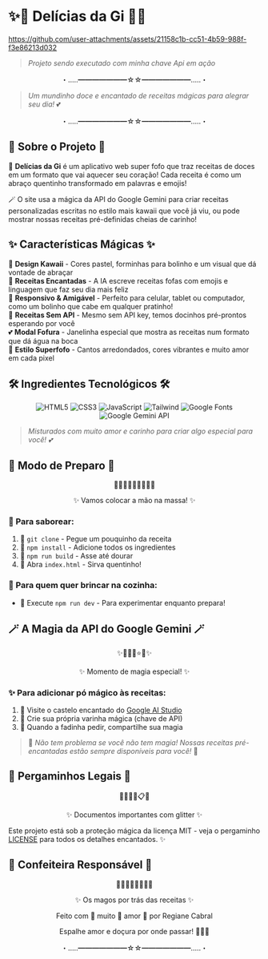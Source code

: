 # ✨🧁 Delícias da Gi 🍰✨
https://github.com/user-attachments/assets/21158c1b-cc51-4b59-988f-f3e86213d032
> *Projeto sendo executado com minha chave Api em ação* 

<p align="center">
  ・‥…━━━━━━━☆☆━━━━━━━…‥・
</p>

> *Um mundinho doce e encantado de receitas mágicas para alegrar seu dia!* 💕

<p align="center">
  ・‥…━━━━━━━☆☆━━━━━━━…‥・
</p>

## 🌈 Sobre o Projeto 🌈

🍭 **Delícias da Gi** é um aplicativo web super fofo que traz receitas de doces em um formato que vai aquecer seu coração! Cada receita é como um abraço quentinho transformado em palavras e emojis!

🪄 O site usa a mágica da API do Google Gemini para criar receitas personalizadas escritas no estilo mais kawaii que você já viu, ou pode mostrar nossas receitas pré-definidas cheias de carinho!

## ✨ Características Mágicas ✨

💖 **Design Kawaii** - Cores pastel, forminhas para bolinho e um visual que dá vontade de abraçar  
🌟 **Receitas Encantadas** - A IA escreve receitas fofas com emojis e linguagem que faz seu dia mais feliz  
📱 **Responsivo & Amigável** - Perfeito para celular, tablet ou computador, como um bolinho que cabe em qualquer pratinho!  
🧁 **Receitas Sem API** - Mesmo sem API key, temos docinhos pré-prontos esperando por você  
💕 **Modal Fofura** - Janelinha especial que mostra as receitas num formato que dá água na boca  
🎀 **Estilo Superfofo** - Cantos arredondados, cores vibrantes e muito amor em cada pixel

## 🛠️ Ingredientes Tecnológicos 🛠️

<p align="center">
  <img src="https://img.shields.io/badge/HTML5-E34F26?style=for-the-badge&logo=html5&logoColor=white" alt="HTML5" />
  <img src="https://img.shields.io/badge/CSS3-1572B6?style=for-the-badge&logo=css3&logoColor=white" alt="CSS3" />
  <img src="https://img.shields.io/badge/JavaScript-F7DF1E?style=for-the-badge&logo=javascript&logoColor=black" alt="JavaScript" />
  <img src="https://img.shields.io/badge/Tailwind_CSS-38B2AC?style=for-the-badge&logo=tailwind-css&logoColor=white" alt="Tailwind" />
  <img src="https://img.shields.io/badge/Google_Fonts-4285F4?style=for-the-badge&logo=google&logoColor=white" alt="Google Fonts" />
  <img src="https://img.shields.io/badge/Google_Gemini-8E44AD?style=for-the-badge&logo=google&logoColor=white" alt="Google Gemini API" />
</p>

> *Misturados com muito amor e carinho para criar algo especial para você! 💕*

## 🍴 Modo de Preparo 🍴

<p align="center">
  🧁👩‍🍳🥣🧠🎂👨‍🍳🍰
</p>
<p align="center">
  ✨ Vamos colocar a mão na massa! ✨
</p>

### 🧁 Para saborear:

1. 🍧 `git clone` - Pegue um pouquinho da receita
2. 🧂 `npm install` - Adicione todos os ingredientes 
3. 🍳 `npm run build` - Asse até dourar
4. 🍰 Abra `index.html` - Sirva quentinho!

### 🍬 Para quem quer brincar na cozinha:
- 🔄 Execute `npm run dev` - Para experimentar enquanto prepara!

## 🪄 A Magia da API do Google Gemini 🪄

<p align="center">
  ✨🔮🌟💫⭐🌠✨
</p>
<p align="center">
  ✨ Momento de magia especial! ✨
</p>

### ✨ Para adicionar pó mágico às receitas:

1. 🌟 Visite o castelo encantado do [Google AI Studio](https://ai.google.dev/)
2. 🔮 Crie sua própria varinha mágica (chave de API)
3. 🎀 Quando a fadinha pedir, compartilhe sua magia

> 💭 *Não tem problema se você não tem magia! Nossas receitas pré-encantadas estão sempre disponíveis para você!* 💖

## 📜 Pergaminhos Legais 📜

<p align="center">
  🧾📃📑📝📋📄
</p>
<p align="center">
  ✨ Documentos importantes com glitter ✨
</p>

Este projeto está sob a proteção mágica da licença MIT - veja o pergaminho [LICENSE](LICENSE) para todos os detalhes encantados. ✨

## 💝 Confeiteira Responsável 💝

<p align="center">
  👩‍🍳👑💕👨‍🍳💫🧁
</p>
<p align="center">
  ✨ Os magos por trás das receitas ✨
</p>

<p align="center">
  Feito com 💖 muito 💖 amor 💖 por Regiane Cabral
</p>

<p align="center">
  Espalhe amor e doçura por onde passar! 🧁✨🍰
</p>

<p align="center">
  ・‥…━━━━━━━☆☆━━━━━━━…‥・
</p>

